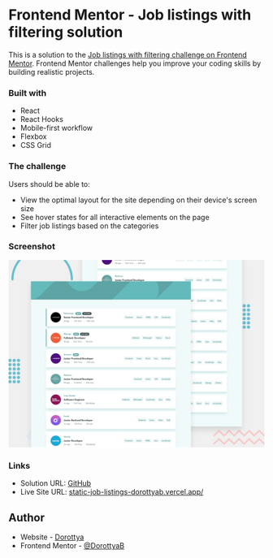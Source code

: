 # Frontend Mentor - Job listings with filtering solution

This is a solution to the [Job listings with filtering challenge on Frontend Mentor](https://www.frontendmentor.io/challenges/job-listings-with-filtering-ivstIPCt). Frontend Mentor challenges help you improve your coding skills by building realistic projects.

### Built with

- React
- React Hooks
- Mobile-first workflow
- Flexbox
- CSS Grid

### The challenge

Users should be able to:

- View the optimal layout for the site depending on their device's screen size
- See hover states for all interactive elements on the page
- Filter job listings based on the categories

### Screenshot

![](./desktop-preview.jpg)

### Links

- Solution URL: [GitHub](https://github.com/DorottyaB/static-job-listings.git)
- Live Site URL: [static-job-listings-dorottyab.vercel.app/](https://static-job-listings-dorottyab.vercel.app/)

## Author

- Website - [Dorottya](https://github.com/DorottyaB)
- Frontend Mentor - [@DorottyaB](https://www.frontendmentor.io/profile/DorottyaB)
